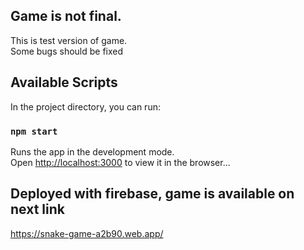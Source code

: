 ## Game is not final.

This is test version of game.\
Some bugs should be fixed

## Available Scripts

In the project directory, you can run:

### `npm start`

Runs the app in the development mode.\
Open [http://localhost:3000](http://localhost:3000) to view it in the browser...

## Deployed with firebase, game is available on next link

https://snake-game-a2b90.web.app/
